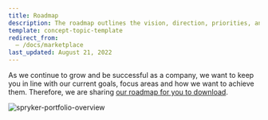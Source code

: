 ```yaml
---
title: Roadmap
description: The roadmap outlines the vision, direction, priorities, and progress of Spryker over time.
template: concept-topic-template
redirect_from:
  – /docs/marketplace
last_updated: August 21, 2022
---
```


As we continue to grow and be successful as a company, we want to keep you in line with our current goals, focus areas and how we want to achieve them. Therefore, we are sharing [our roadmap for you to download](https://spryker.s3.eu-central-1.amazonaws.com/docs/scos/user/intro-to-spryker/roadmap.md/Spryker_Roadmap.pdf).  

![spryker-portfolio-overview](https://spryker.s3.eu-central-1.amazonaws.com/docs/scos/user/intro-to-spryker/roadmap.md/Spryker_Portfolio_Overview.png)
